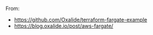From:
- https://github.com/Oxalide/terraform-fargate-example
- https://blog.oxalide.io/post/aws-fargate/
